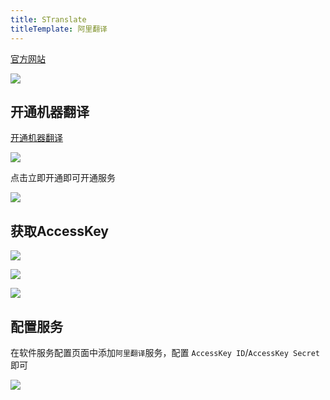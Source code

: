 ```yaml
---
title: STranslate
titleTemplate: 阿里翻译
---
```


[官方网站](https://translate.alibaba.com/)

![](/img/api/ali_01.png)

## 开通机器翻译

[开通机器翻译](https://www.aliyun.com/product/ai/alimt?spm=5176.19720258.J_8058803260.278.e9392c4a5eczxp)

![](/img/api/ali_02.png)

点击立即开通即可开通服务

![](/img/api/ali_03.png)

## 获取AccessKey

![](/img/api/ali_04.png)

![](/img/api/ali_05.png)

![](/img/api/ali_06.png)

## 配置服务

在软件服务配置页面中添加`阿里翻译`服务，配置 `AccessKey ID`/`AccessKey Secret` 即可

![](/img/api/ali_07.gif)